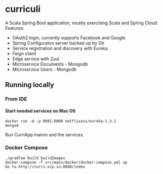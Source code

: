 # curriculi

A Scala Spring Boot application, mostly exercising Scala and Spring Cloud. Features:
- OAuth2 login, currently supports Facebook and Google
- Spring Configuraton server backed up by Git
- Service registration and discovery with Eureka
- Feign client
- Edge service with Zuul
- Microservice Documents - Mongodb
- Microservice Users - Mongodb

## Running locally

### From IDE 
#### Start needed services on Mac OS
	docker run -d -p 8081:8080 netflixoss/eureka:1.3.1
	mongod
	
	
Run CurriApp.mainm and the services.

### Docker Compose

    ./gradlew build buildImages
    docker-compose -f src/main/docker/docker-compose.yml up
    Go to http://curri.xip.io:8080/index
